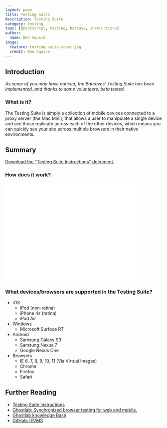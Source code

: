 ```yaml
---
layout: page
title: Testing Suite
description: Testing Suite
category: testing
tags: [ghostscript, testing, batcave, instructions]
author:
  name: Ben Squire
image:
  feature: testing-suite-cover.jpg
  credit: Ben Squire
---
```

## Introduction
*As some of you may have noticed, the Batcaves' Testing Suite has been implemented, and thanks to some volunteers, beta 
tested.*

### What is it?
The Testing Suite is simply a collection of mobile devices connected to a proxy server (the Mac Mini), that allows a 
user to manipulate a single device and see those replicate across each of the other devices, which means you can 
quickly see your site across multiple browsers in their native environments.

## Summary
<div markdown="0"><a href="/newsletter/assets/downloads/mmt-testing-suite.pdf" class="btn">Download the "Testing Suite Instructions" document.</a></div>

### How does it work?
<iframe width="420" height="315" src="//www.youtube.com/embed/QfLKXTv4d8Q" frameborder="0" allowfullscreen></iframe>

### What devices/browsers are supported in the Testing Suite?

* iOS
    * iPod (non-retina)
    * iPhone 4s (retina)
    * iPad Air
* Windows
    * Microsoft Surface RT
* Android
    * Samsung Galaxy S3
    * Samsung Nexus 7
    * Google Nexus One
* Browsers
    * IE 6, 7, 8, 9, 10, 11 (Via Virtual Images)
    * Chrome
    * Firefox
    * Safari

## Further Reading
- [Testing Suite Instructions](/newsletter/assets/downloads/mmt-testing-suite.pdf)
- [Ghostlab: Synchronized browser testing for web and mobile.](http://vanamco.com/ghostlab/)
- [Ghostlab knowledge Base](http://feedback.vanamco.com/knowledgebase)
- [GitHub: IEVMS](https://github.com/xdissent/ievms)
